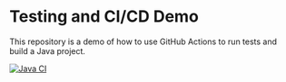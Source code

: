 # Testing and CI/CD Demo

This repository is a demo of how to use GitHub Actions to run tests and build a Java project.

[![Java CI](https://github.com/perdix/Testing/actions/workflows/ci.yml/badge.svg)](https://github.com/perdix/Testing/actions/workflows/ci.yml)
